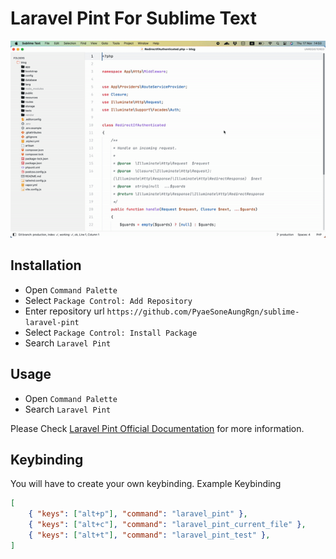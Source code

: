 # Laravel Pint For Sublime Text
![demo](https://github.com/PyaeSoneAungRgn/sublime-laravel-pint/blob/main/art/demo.gif?raw=true)

## Installation

- Open `Command Palette`
- Select `Package Control: Add Repository`
- Enter repository url `https://github.com/PyaeSoneAungRgn/sublime-laravel-pint`
- Select `Package Control: Install Package`
- Search `Laravel Pint`

## Usage

- Open `Command Palette`
- Search `Laravel Pint`

Please Check [Laravel Pint Official Documentation](https://laravel.com/docs/9.x/pint) for more information.

## Keybinding

You will have to create your own keybinding.
Example Keybinding
```json
[
	{ "keys": ["alt+p"], "command": "laravel_pint" },
	{ "keys": ["alt+c"], "command": "laravel_pint_current_file" },
	{ "keys": ["alt+t"], "command": "laravel_pint_test" },
]
```
